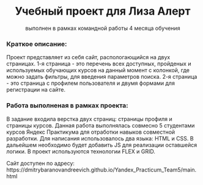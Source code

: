 <h1 align="center">Учебный проект для Лиза Алерт</h1>
<p align="center">выполнен в рамках командной работы 4 месяца обучения</p>
<h3>Краткое описание:</h3>
<p>Проект представляет из себя сайт, распологающийся на двух страницах. 1-я страница - это перечень всех доступных, пройденых и используемых обучающих курсов на данный момент с колонкой, где можно задать фильтры, для введения параметров поиска. 2-я страница - это страница с профилем пользователя и двумя формами для регистрации на сайте.</p>
<h3>Работа выполненая в рамках проекта:</h3>
<p>В задание входила верстка двух страниц: страницы профиля и страницы курсов.
Данная работа выполнялась совмесно 5 студентами курсов Яндекс Практикума для отработки навыков совместной разработки. Для написания использовалось два языка: HTML и CSS.  В дальейшем необходимо будет добавить JS для реализации оставшейся логики. В проект используются технологии FLEX и GRID.</p>
<p>Сайт доступен по адресу: https://dmitrybaranovandreevich.github.io/Yandex_Practicum_Team5/main.html</p>

